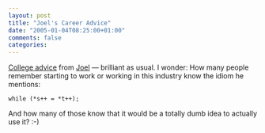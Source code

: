 ```yaml
---
layout: post
title: "Joel's Career Advice"
date: "2005-01-04T08:25:00+01:00"
comments: false
categories: 
---
```


<p><a href="http://www.joelonsoftware.com/articles/CollegeAdvice.html">College advice</a> from <a href="http://www.joelonsoftware.com">Joel</a> &#8212; brilliant as usual. I wonder: How many people remember starting to work or working in this industry know the idiom he mentions:</p>

<p><code>while (*s++ = *t++);</code> </p>

<p>And how many of those know that it would be a totally dumb idea to actually use it? :-)</p>


